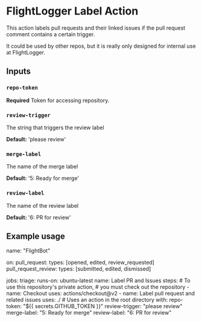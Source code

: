 # FlightLogger Label Action

This action labels pull requests and their linked issues if the pull request comment contains a certain trigger.

It could be used by other repos, but it is really only designed for internal use at FlightLogger.

## Inputs

### `repo-token`

**Required** Token for accessing repository.

### `review-trigger`

The string that triggers the review label

**Default:** 'please review'

### `merge-label`

The name of the merge label

**Default:** '5: Ready for merge'

### `review-label`

The name of the review label

**Default:** '6: PR for review'

## Example usage

name: "FlightBot"

on: 
  pull_request:
    types: [opened, edited, review_requested]
  pull_request_review:
    types: [submitted, edited, dismissed]

jobs:
  triage:
    runs-on: ubuntu-latest
    name: Label PR and Issues
    steps:
      # To use this repository's private action,
      # you must check out the repository
      - name: Checkout
        uses: actions/checkout@v2
      - name: Label pull request and related issues
        uses: ./ # Uses an action in the root directory
        with:
          repo-token: "${{ secrets.GITHUB_TOKEN }}"
          review-trigger: "please review"
          merge-label: "5: Ready for merge"
          review-label: "6: PR for review"